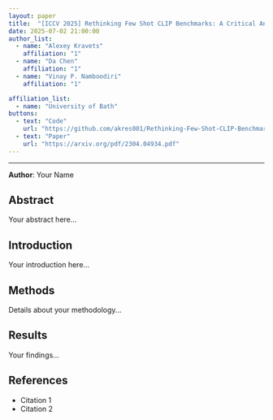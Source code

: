 ```yaml
---
layout: paper
title:  "[ICCV 2025] Rethinking Few Shot CLIP Benchmarks: A Critical Analysis in the Inductive Setting"
date: 2025-07-02 21:00:00
author_list:
  - name: "Alexey Kravets"
    affiliation: "1"
  - name: "Da Chen"
    affiliation: "1"
  - name: "Vinay P. Namboodiri"
    affiliation: "1"

affiliation_list:
  - name: "University of Bath"
buttons:
  - text: "Code"
    url: "https://github.com/akres001/Rethinking-Few-Shot-CLIP-Benchmarks-A-Critical-Analysis-in-the-Inductive-Setting"
  - text: "Paper"
    url: "https://arxiv.org/pdf/2304.04934.pdf"
---
```

<!-- <center>
    <img style="border-radius: 0.3125em;
    box-shadow: 0 2px 4px 0 rgba(34,36,38,.12),0 2px 10px 0 rgba(34,36,38,.08);" 
    src="{{ site.url }}{{ site.baseurl }}/images/postpic/Sparse_unlearn_neurips23/overview.png" width="800">
    <br>
    <div style="color:orange;
    display: inline-block;
    color: #999; font-size:16px；
    padding: 2px;">
    Figure 1: Enhancing Machine Unlearning: Bridging the Performance Gap with Model Sparsity.</div>
</center> -->

--- 


**Author**: Your Name  

## Abstract  
Your abstract here...

## Introduction  
Your introduction here...

## Methods  
Details about your methodology...

## Results  
Your findings...

## References  
- Citation 1  
- Citation 2  